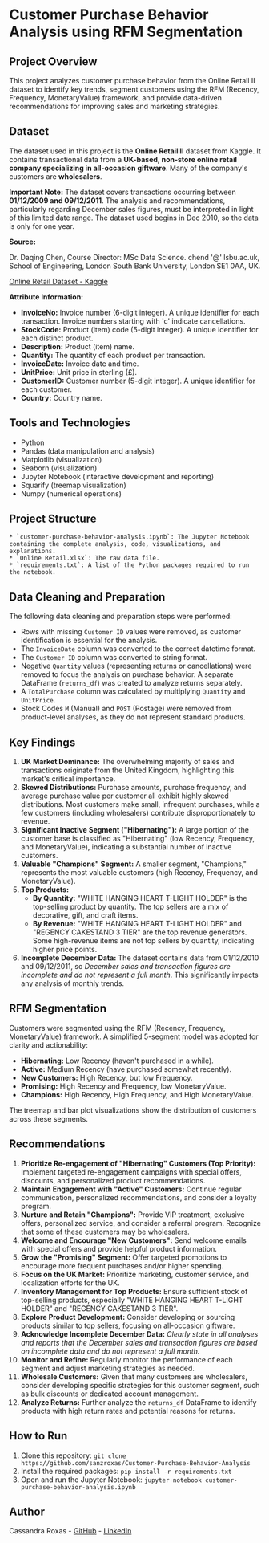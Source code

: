 # Customer Purchase Behavior Analysis using RFM Segmentation

## Project Overview

This project analyzes customer purchase behavior from the Online Retail II dataset to identify key trends, segment customers using the RFM (Recency, Frequency, MonetaryValue) framework, and provide data-driven recommendations for improving sales and marketing strategies.

## Dataset

The dataset used in this project is the **Online Retail II** dataset from Kaggle.  It contains transactional data from a **UK-based, non-store online retail company specializing in all-occasion giftware**. Many of the company's customers are **wholesalers**.

**Important Note:** The dataset covers transactions occurring between **01/12/2009 and 09/12/2011**.  The analysis and recommendations, particularly regarding December sales figures, must be interpreted in light of this limited date range. The dataset used begins in Dec 2010, so the data is only for one year.

**Source:**

Dr. Daqing Chen, Course Director: MSc Data Science. chend '@' lsbu.ac.uk, School of Engineering, London South Bank University, London SE1 0AA, UK.

[Online Retail Dataset - Kaggle](https://www.kaggle.com/datasets/lakshmi25npathi/online-retail-dataset?resource=download)  _<!-- Replace with the actual link if you have a preferred one -->_

**Attribute Information:**

*   **InvoiceNo:** Invoice number (6-digit integer). A unique identifier for each transaction.  Invoice numbers starting with 'c' indicate cancellations.
*   **StockCode:** Product (item) code (5-digit integer). A unique identifier for each distinct product.
*   **Description:** Product (item) name.
*   **Quantity:** The quantity of each product per transaction.
*   **InvoiceDate:** Invoice date and time.
*   **UnitPrice:** Unit price in sterling (£).
*   **CustomerID:** Customer number (5-digit integer). A unique identifier for each customer.
*   **Country:** Country name.

## Tools and Technologies

*   Python
*   Pandas (data manipulation and analysis)
*   Matplotlib (visualization)
*   Seaborn (visualization)
*   Jupyter Notebook (interactive development and reporting)
*   Squarify (treemap visualization)
*   Numpy (numerical operations)
## Project Structure
    * `customer-purchase-behavior-analysis.ipynb`: The Jupyter Notebook containing the complete analysis, code, visualizations, and explanations.
    * `Online Retail.xlsx`: The raw data file.
    * `requirements.txt`: A list of the Python packages required to run the notebook.

## Data Cleaning and Preparation

The following data cleaning and preparation steps were performed:

*   Rows with missing `Customer ID` values were removed, as customer identification is essential for the analysis.
*   The `InvoiceDate` column was converted to the correct datetime format.
*   The `Customer ID` column was converted to string format.
*   Negative `Quantity` values (representing returns or cancellations) were removed to focus the analysis on purchase behavior.  A separate DataFrame (`returns_df`) was created to analyze returns separately.
*   A `TotalPurchase` column was calculated by multiplying `Quantity` and `UnitPrice`.
* Stock Codes `M` (Manual) and `POST` (Postage) were removed from product-level analyses, as they do not represent standard products.

## Key Findings

1.  **UK Market Dominance:** The overwhelming majority of sales and transactions originate from the United Kingdom, highlighting this market's critical importance.
2.  **Skewed Distributions:** Purchase amounts, purchase frequency, and average purchase value per customer all exhibit highly skewed distributions. Most customers make small, infrequent purchases, while a few customers (including wholesalers) contribute disproportionately to revenue.
3.  **Significant Inactive Segment ("Hibernating"):** A large portion of the customer base is classified as "Hibernating" (low Recency, Frequency, and MonetaryValue), indicating a substantial number of inactive customers.
4.  **Valuable "Champions" Segment:** A smaller segment, "Champions," represents the most valuable customers (high Recency, Frequency, and MonetaryValue).
5.  **Top Products:**
    *   **By Quantity:** "WHITE HANGING HEART T-LIGHT HOLDER" is the top-selling product by quantity. The top sellers are a mix of decorative, gift, and craft items.
    *   **By Revenue:** "WHITE HANGING HEART T-LIGHT HOLDER" and "REGENCY CAKESTAND 3 TIER" are the top revenue generators. Some high-revenue items are not top sellers by quantity, indicating higher price points.
6.  **Incomplete December Data:** The dataset contains data from 01/12/2010 and 09/12/2011, so *December sales and transaction figures are incomplete and do not represent a full month*. This significantly impacts any analysis of monthly trends.

## RFM Segmentation

Customers were segmented using the RFM (Recency, Frequency, MonetaryValue) framework. A simplified 5-segment model was adopted for clarity and actionability:

*   **Hibernating:** Low Recency (haven't purchased in a while).
*   **Active:** Medium Recency (have purchased somewhat recently).
*   **New Customers:** High Recency, but low Frequency.
*   **Promising:** High Recency and Frequency, low MonetaryValue.
*   **Champions:** High Recency, High Frequency, and High MonetaryValue.

The treemap and bar plot visualizations show the distribution of customers across these segments.

## Recommendations

1.  **Prioritize Re-engagement of "Hibernating" Customers (Top Priority):** Implement targeted re-engagement campaigns with special offers, discounts, and personalized product recommendations.
2.  **Maintain Engagement with "Active" Customers:** Continue regular communication, personalized recommendations, and consider a loyalty program.
3.  **Nurture and Retain "Champions":** Provide VIP treatment, exclusive offers, personalized service, and consider a referral program. Recognize that some of these customers may be wholesalers.
4.  **Welcome and Encourage "New Customers":** Send welcome emails with special offers and provide helpful product information.
5.  **Grow the "Promising" Segment:** Offer targeted promotions to encourage more frequent purchases and/or higher spending.
6.  **Focus on the UK Market:** Prioritize marketing, customer service, and localization efforts for the UK.
7.  **Inventory Management for Top Products:** Ensure sufficient stock of top-selling products, especially "WHITE HANGING HEART T-LIGHT HOLDER" and "REGENCY CAKESTAND 3 TIER".
8.  **Explore Product Development:** Consider developing or sourcing products similar to top sellers, focusing on all-occasion giftware.
9.  **Acknowledge Incomplete December Data:** *Clearly state in all analyses and reports that the December sales and transaction figures are based on incomplete data and do not represent a full month.*
10. **Monitor and Refine:** Regularly monitor the performance of each segment and adjust marketing strategies as needed.
11. **Wholesale Customers:** Given that many customers are wholesalers, consider developing specific strategies for this customer segment, such as bulk discounts or dedicated account management.
12. **Analyze Returns:** Further analyze the `returns_df` DataFrame to identify products with high return rates and potential reasons for returns.

## How to Run

1.  Clone this repository: `git clone https://github.com/sanzroxas/Customer-Purchase-Behavior-Analysis`
2.  Install the required packages: `pip install -r requirements.txt`
3.  Open and run the Jupyter Notebook: `jupyter notebook customer-purchase-behavior-analysis.ipynb`

## Author

Cassandra Roxas - [GitHub](https://github.com/sanzroxas) - [LinkedIn](https://www.linkedin.com/in/cassandra-roxas)
